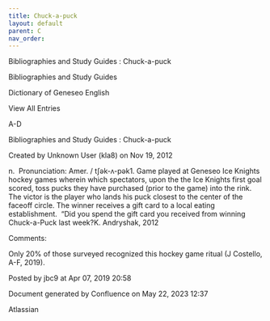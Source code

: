 ```yaml
---
title: Chuck-a-puck
layout: default
parent: C
nav_order:
---
```


Bibliographies and Study Guides : Chuck-a-puck

Bibliographies and Study Guides

Dictionary of Geneseo English

View All Entries

A-D

Bibliographies and Study Guides : Chuck-a-puck

Created by  Unknown User (kla8) on Nov 19, 2012

n.  Pronunciation: Amer. / tʃək-ʌ-pək1. Game played at Geneseo Ice Knights hockey games wherein which spectators, upon the the Ice Knights first goal scored, toss pucks they have purchased (prior to the game) into the rink. The victor is the player who lands his puck closest to the center of the faceoff circle. The winner receives a gift card to a local eating establishment.  “Did you spend the gift card you received from winning Chuck-a-Puck last week?K. Andryshak, 2012

Comments:

Only 20% of those surveyed recognized this hockey game ritual (J Costello, A-F, 2019).

Posted by jbc9 at Apr 07, 2019 20:58

Document generated by Confluence on May 22, 2023 12:37

Atlassian
